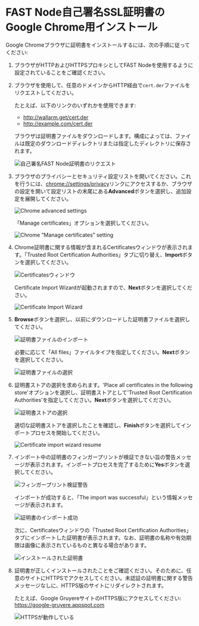 [img-cert-request]:         ../../../images/fast/ssl/common/browsers-ssl/chrome-ssl/c-certificate-request.png
[img-adv-settings]:         ../../../images/fast/ssl/common/browsers-ssl/chrome-ssl/c-advanced-settings.png
[img-cert-mgmt]:            ../../../images/fast/ssl/common/browsers-ssl/chrome-ssl/c-manage-certificates.png
[img-cert-window]:          ../../../images/fast/ssl/common/browsers-ssl/chrome-ssl/c-certificates-window.png
[img-cert-wizard]:          ../../../images/fast/ssl/common/browsers-ssl/chrome-ssl/c-certificates-wizard.png
[img-cert-import]:          ../../../images/fast/ssl/common/browsers-ssl/chrome-ssl/c-file-import.png
[img-cert-select]:          ../../../images/fast/ssl/common/browsers-ssl/chrome-ssl/c-file-selection.png
[img-store]:                ../../../images/fast/ssl/common/browsers-ssl/chrome-ssl/c-store-selection.png
[img-wizard-resume]:        ../../../images/fast/ssl/common/browsers-ssl/chrome-ssl/c-wizard-resume.png    
[img-fingerprint-warning]:  ../../../images/fast/ssl/common/browsers-ssl/chrome-ssl/c-fingerprint-warning.png
[img-import-ok]:            ../../../images/fast/ssl/common/browsers-ssl/chrome-ssl/c-import-success.png
[img-installed-cert]:       ../../../images/fast/ssl/common/browsers-ssl/chrome-ssl/c-installed-certificate.png
[img-https-ok]:             ../../../images/fast/ssl/common/browsers-ssl/chrome-ssl/c-https-ok.png   
    
# FAST Node自己署名SSL証明書のGoogle Chrome用インストール

Google Chromeブラウザに証明書をインストールするには、次の手順に従ってください:

1. ブラウザがHTTPおよびHTTPSプロキシとしてFAST Nodeを使用するように設定されていることをご確認ください。

2. ブラウザを使用して、任意のドメインからHTTP経由で`cert.der`ファイルをリクエストしてください。

   たとえば、以下のリンクのいずれかを使用できます:
    
   * <http://wallarm.get/cert.der>
   * <http://example.com/cert.der>

   ブラウザは証明書ファイルをダウンロードします。構成によっては、ファイルは既定のダウンロードディレクトリまたは指定したディレクトリに保存されます。

   ![自己署名FAST Node証明書のリクエスト][img-cert-request]

3. ブラウザのプライバシーとセキュリティ設定リストを開いてください。これを行うには、<chrome://settings/privacy>リンクにアクセスするか、ブラウザの設定を開いて設定リストの末尾にある**Advanced**ボタンを選択し、追加設定を展開してください。

   ![Chrome advanced settings][img-adv-settings]
    
   「Manage certificates」オプションを選択してください。

   ![Chrome “Manage certificates” setting][img-cert-mgmt]

4. Chrome証明書に関する情報が含まれるCertificatesウィンドウが表示されます。「Trusted Root Certification Authorities」タブに切り替え、**Import**ボタンを選択してください。

   ![Certificatesウィンドウ][img-cert-window]
        
   Certificate Import Wizardが起動されますので、**Next**ボタンを選択してください。
        
   ![Certificate Import Wizard][img-cert-wizard]

5. **Browse**ボタンを選択し、以前にダウンロードした証明書ファイルを選択してください。 

   ![証明書ファイルのインポート][img-cert-import]

   必要に応じて「All files」ファイルタイプを指定してください。**Next**ボタンを選択してください。

   ![証明書ファイルの選択][img-cert-select]

6. 証明書ストアの選択を求められます。'Place all certificates in the following store'オプションを選択し、証明書ストアとして'Trusted Root Certification Authorities'を指定してください。**Next**ボタンを選択してください。

   ![証明書ストアの選択][img-store]
    
   適切な証明書ストアを選択したことを確認し、**Finish**ボタンを選択してインポートプロセスを開始してください。
    
   ![Certificate import wizard resume][img-wizard-resume]

7. インポート中の証明書のフィンガープリントが検証できない旨の警告メッセージが表示されます。インポートプロセスを完了するために**Yes**ボタンを選択してください。

   ![フィンガープリント検証警告][img-fingerprint-warning]

   インポートが成功すると、「The import was successful」という情報メッセージが表示されます。

   ![証明書のインポート成功][img-import-ok]
    
   次に、Certificatesウィンドウの「Trusted Root Certification Authorities」タブにインポートした証明書が表示されます。なお、証明書の名称や有効期限は画像に表示されているものと異なる場合があります。
    
   ![インストールされた証明書][img-installed-cert]

8. 証明書が正しくインストールされたことをご確認ください。そのために、任意のサイトにHTTPSでアクセスしてください。未認証の証明書に関する警告メッセージなしに、HTTPS版のサイトにリダイレクトされます。

   たとえば、Google GruyereサイトのHTTPS版にアクセスしてください:
   <https://google-gruyere.appspot.com>

   ![HTTPSが動作している][img-https-ok]